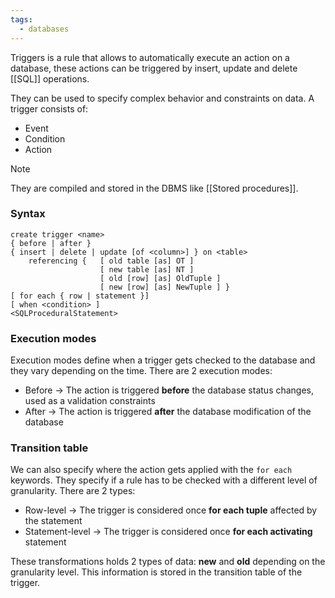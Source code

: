 ```yaml
---
tags:
  - databases
---
```

Triggers is a rule that allows to automatically execute an action on a database, these actions can be triggered by insert, update and delete [[SQL]] operations.

They can be used to specify complex behavior and constraints on data. A trigger consists of:
- Event
- Condition
- Action

>[!note]
>They are compiled and stored in the DBMS like [[Stored procedures]].
### Syntax

```mySQL
create trigger <name>
{ before | after }
{ insert | delete | update [of <column>] } on <table>
	referencing {   [ old table [as] OT ]
					[ new table [as] NT ]
					[ old [row] [as] OldTuple ]
					[ new [row] [as] NewTuple ] }
[ for each { row | statement }]
[ when <condition> ]
<SQLProceduralStatement>
```
### Execution modes

Execution modes define when a trigger gets checked to the database and they vary depending on the time.
There are 2 execution modes:
- Before $\to$ The action is triggered **before** the database status changes, used as a validation constraints
- After $\to$ The action is triggered **after** the database modification of the database
### Transition table

We can also specify where the action gets applied with the `for each` keywords. They specify if a rule has to be checked with a different level of granularity. There are 2 types:
- Row-level $\to$ The trigger is considered once **for each tuple** affected by the statement
- Statement-level $\to$ The trigger is considered once **for each activating** statement

These transformations holds 2 types of data: **new** and **old** depending on the granularity level. This information is stored in the transition table of the trigger.